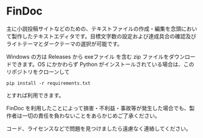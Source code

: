 # FinDoc

主に小説投稿サイトなどのための、テキストファイルの作成・編集を念頭において製作したテキストエディタです。目標文字数の設定および達成具合の確認及びライトテーマとダークテーマの選択が可能です。

Windows の方は Releases から exeファイル を含む zip ファイルをダウンロードできます。OS にかかわらず Python がインストールされている場合は、このリポジトリをクローンして

    pip install -r requirements.txt

とすれば利用できます。

FinDoc を利用したことによって損害・不利益・事故等が発生した場合でも、製作者は一切の責任を負わないことをあらかじめご了承ください。

コード、ライセンスなどで問題を見つけましたら遠慮なく連絡してください。
